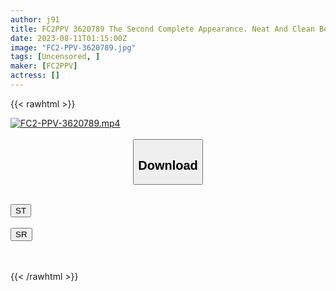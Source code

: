 ```yaml
---
author: j91
title: FC2PPV 3620789 The Second Complete Appearance. Neat And Clean Beauty M (M, Moka)-Chan, Braided Twin Tails And Sailor Suit, Creampie In Shaved Pussy Her Review Benefits Are Uncensored
date: 2023-08-11T01:15:00Z
image: "FC2-PPV-3620789.jpg"
tags: [Uncensored, ]
maker: [FC2PPV]
actress: []
---
```



{{< rawhtml >}}

<div class="video" data-videoid="vQVdD4WYMei4Vdp">
    <a href="javascript:;">
        <img src="https://my.j91.asia/posts/FC2-PPV-3620789/FC2-PPV-3620789.jpg" width="WIDTH" height="HEIGHT" alt="FC2-PPV-3620789.mp4" loading="lazy">
    </a>
</div>

<script type="text/javascript" src="https://j91.asia/asset/on-demand-st.js"></script>

<br>
  <link rel="stylesheet" href="https://j91.asia/asset/bs5.css">
  
  <center>
  <button class="btn btn-primary" type="button" data-bs-toggle="collapse" data-bs-target=".multi-collapse" aria-expanded="false" aria-controls="multiCollapseExample1 multiCollapseExample2"><h2>Download</h2></button></center>
</p>
<div class="row">
  <div class="col">
    <div class="collapse multi-collapse" id="multiCollapseExample1">
      <div class="card card-body">
	      	      <br>
<div class="buttons">  
<a href="https://streamtape.to/v/vQVdD4WYMei4Vdp"><button class="btn-hover color-3"><i class="fa fa-download"></i> ST</button></a></div>
    </div>
  </div>
</div>
  <div class="col">
    <div class="collapse multi-collapse" id="multiCollapseExample2">
      <div class="card card-body">
	      <br>
<div class="buttons">
    <a href="https://streamruby.com/d74p7a9i6y5e"><button class="btn-hover color-9"><i class="fa fa-download"></i> SR</button></a></div>
<br><br>
      </div>
    </div>
  </div>
</div>

{{< /rawhtml >}}